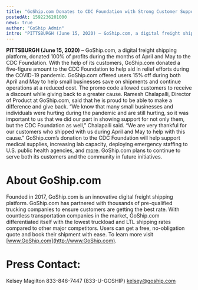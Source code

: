 ```yaml
---
title: "GoShip.com Donates to CDC Foundation with Strong Customer Support"
postedAt: 1592236201000
news: true
author: "GoShip Admin"
intro: "PITTSBURGH (June 15, 2020) – GoShip.com, a digital freight shipping platform, donated 100% of profits during the months of April and May to the CDC Foundation. With the help of its customers, GoShip.com donated a five-figure amount to the CDC Foundation to help aid in relief efforts during the COVID-19 pandemic. GoShip.com offered users 15% off during both April and May to help small businesses save on shipments and continue operations at a reduced cost. The promo code allowed customers to receive a discoun"
---
```

**PITTSBURGH (June 15, 2020)** – GoShip.com, a digital freight shipping platform, donated 100% of profits during the months of April and May to the CDC Foundation. With the help of its customers, GoShip.com donated a five-figure amount to the CDC Foundation to help aid in relief efforts during the COVID-19 pandemic. GoShip.com offered users 15% off during both April and May to help small businesses save on shipments and continue operations at a reduced cost. The promo code allowed customers to receive a discount while giving back to a greater cause. Ramesh Chalapalli, Director of Product at GoShip.com, said that he is proud to be able to make a difference and give back. “We know that many small businesses and individuals were hurting during the pandemic and are still hurting, so it was important to us that we did our part in showing support for not only them, but the CDC Foundation as well,” Chalapalli said. “We are very thankful for our customers who shipped with us during April and May to help with this cause.” GoShip.com’s donation to the CDC Foundation will help support medical supplies, increasing lab capacity, deploying emergency staffing to U.S. public health agencies, and [more](https://give4cdcf.org/?utm_source=CDCF&utm_medium=web&utm_campaign=combat-coronavirus). GoShip.com plans to continue to serve both its customers and the community in future initiatives.

About GoShip.com
================

Founded in 2017, GoShip.com is an innovative digital freight shipping platform. GoShip.com has partnered with thousands of pre-qualified trucking companies to ensure customers are getting the best rate. With countless transportation companies in the market, GoShip.com differentiated itself with the lowest truckload and LTL shipping rates compared to other major competitors. Users can get a free, no-obligation quote and book their shipment with ease. To learn more visit [www.GoShip.com](http://www.GoShip.com).

Press Contact:
==============

Kelsey Magilton 833-846-7447 (833-U-GOSHIP) [kelsey@goship.com](mailto:kelsey@goship.com)
